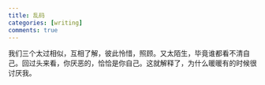 ```yaml
---
title: 乱码
categories: [writing]
comments: true
---
```

我们三个太过相似，互相了解，彼此怜惜，照顾。又太陌生，毕竟谁都看不清自己。回过头来看，你厌恶的，恰恰是你自己。这就解释了，为什么暖暖有的时候很讨厌我。 
